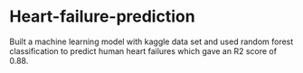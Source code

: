 # Heart-failure-prediction
Built a machine learning model with kaggle data set and used random forest classification to predict human heart failures which gave an R2 score of 0.88.
